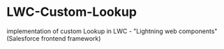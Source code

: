 # LWC-Custom-Lookup
implementation of custom Lookup in LWC - "Lightning web components" (Salesforce frontend framework)
